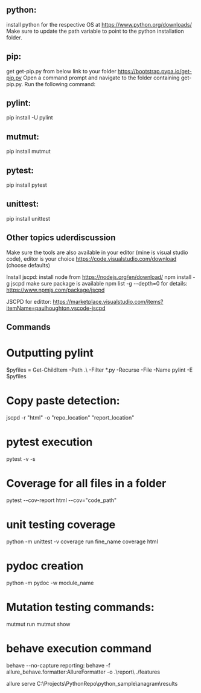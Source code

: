 python:
------
install python for the respective OS at https://www.python.org/downloads/
Make sure to update the path variable to point to the python installation folder.

pip:
----
get get-pip.py from below link to your folder
https://bootstrap.pypa.io/get-pip.py
Open a command prompt and navigate to the folder containing get-pip.py.
Run the following command:

pylint:
-------
pip install -U pylint

mutmut:
------
pip install mutmut

pytest:
------
pip install pytest

unittest:
---------
pip install unittest

Other topics uderdiscussion
---------------------------
Make sure the tools are also available in your editor (mine is visual studio code), editor is your choice 
https://code.visualstudio.com/download (choose defaults)

Install jscpd:
install node from https://nodejs.org/en/download/
npm install -g jscpd
make sure package is available npm list -g --depth=0
for details: https://www.npmjs.com/package/jscpd

JSCPD for edittor:
https://marketplace.visualstudio.com/items?itemName=paulhoughton.vscode-jscpd


Commands
--------

Outputting pylint
=================
$pyfiles = Get-ChildItem -Path .\ -Filter *.py -Recurse -File -Name
pylint -E $pyfiles

Copy paste detection:
=====================
jscpd -r "html" -o "repo_location" "report_location"

pytest execution
================
pytest -v -s

Coverage for all files in a folder
=========================
pytest --cov-report html --cov="code_path"

unit testing coverage
=====================
python -m unittest -v
coverage run fine_name
coverage html

pydoc creation
==============
python -m pydoc -w module_name

Mutation testing commands:
=========================
mutmut run
mutmut show

behave execution command
========================
behave --no-capture
reporting: behave -f allure_behave.formatter:AllureFormatter -o .\report\ ./features

allure serve C:\Projects\PythonRepo\python_sample\anagram\results



